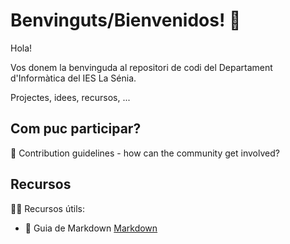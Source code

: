 # Benvinguts/Bienvenidos! 👋

Hola!

Vos donem la benvinguda al repositori de codi del Departament d'Informàtica del IES La Sénia. 

Projectes, idees, recursos, ...

## Com puc participar?

🌈 Contribution guidelines - how can the community get involved?

## Recursos

👩‍💻 Recursos útils:

- 🧙 Guia de Markdown [Markdown](https://docs.github.com/github/writing-on-github/getting-started-with-writing-and-formatting-on-github/basic-writing-and-formatting-syntax)



